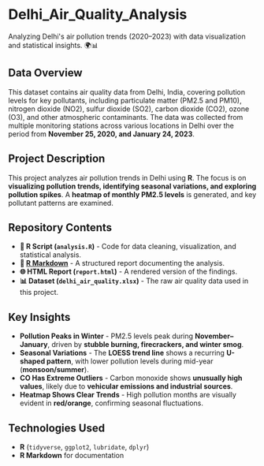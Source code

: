 # Delhi_Air_Quality_Analysis
 Analyzing Delhi's air pollution trends (2020–2023) with data visualization and statistical insights. 🌍📊


## Data Overview
This dataset contains air quality data from Delhi, India, covering pollution levels for key pollutants, including particulate matter (PM2.5 and PM10), nitrogen dioxide (NO2), sulfur dioxide (SO2), carbon dioxide (CO2), ozone (O3), and other atmospheric contaminants. The data was collected from multiple monitoring stations across various locations in Delhi over the period from **November 25, 2020, and January 24, 2023**.

## Project Description
This project analyzes air pollution trends in Delhi using **R**. The focus is on **visualizing pollution trends, identifying seasonal variations, and exploring pollution spikes**. A **heatmap of monthly PM2.5 levels** is generated, and key pollutant patterns are examined.

## Repository Contents

- **📜 R Script (`analysis.R`)** - Code for data cleaning, visualization, and statistical analysis.
- **📑 [R Markdown](`http://rpubs.com/Djacobs/1290697`)** - A structured report documenting the analysis.
- **🌐 HTML Report (`report.html`)** - A rendered version of the findings.
- **📊 Dataset (`delhi_air_quality.xlsx`)** - The raw air quality data used in this project.

## Key Insights

- **Pollution Peaks in Winter** - PM2.5 levels peak during **November–January**, driven by **stubble burning, firecrackers, and winter smog**.
- **Seasonal Variations** - The **LOESS trend line** shows a recurring **U-shaped pattern**, with lower pollution levels during mid-year (**monsoon/summer**).
- **CO Has Extreme Outliers** - Carbon monoxide shows **unusually high values**, likely due to **vehicular emissions and industrial sources**.
- **Heatmap Shows Clear Trends** - High pollution months are visually evident in **red/orange**, confirming seasonal fluctuations.

## Technologies Used

- **R** (`tidyverse`, `ggplot2`, `lubridate`, `dplyr`)
- **R Markdown** for documentation
